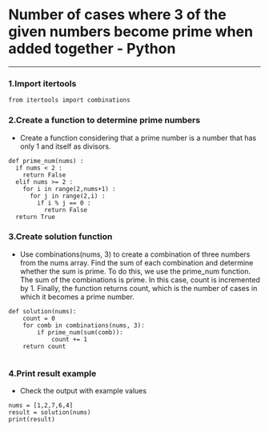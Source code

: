 # Number of cases where 3 of the given numbers become prime when added together - Python
---

### 1.Import itertools
```
from itertools import combinations
```

### 2.Create a function to determine prime numbers
- Create a function considering that a prime number is a number that has only 1 and itself as divisors. 
```
def prime_num(nums) :
  if nums < 2 :
    return False
  elif nums >= 2 :
    for i in range(2,nums+1) :
      for j in range(2,i) :
        if i % j == 0 :
          return False  
  return True 

```

### 3.Create solution function
- Use combinations(nums, 3) to create a combination of three numbers from the nums array. Find the sum of each combination and determine whether the sum is prime. To do this, we use the prime_num function. The sum of the combinations is prime. In this case, count is incremented by 1. Finally, the function returns count, which is the number of cases in which it becomes a prime number.
```
def solution(nums):
    count = 0
    for comb in combinations(nums, 3):
        if prime_num(sum(comb)):
            count += 1
    return count
  
```

### 4.Print result example
- Check the output with example values
```
nums = [1,2,7,6,4]
result = solution(nums)
print(result)
     
```
